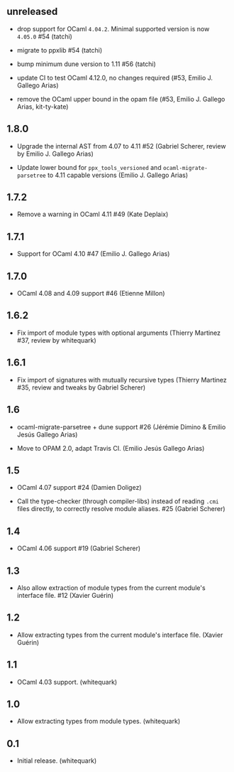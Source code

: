 unreleased
-----
  * drop support for OCaml `4.04.2`. Minimal supported version is now `4.05.0` #54 (tatchi)
  
  * migrate to ppxlib #54 (tatchi)

  * bump minimum dune version to 1.11 #56 (tatchi)

  * update CI to test OCaml 4.12.0, no changes required
    (#53, Emilio J. Gallego Arias)

  * remove the OCaml upper bound in the opam file
    (#53, Emilio J. Gallego Arias, kit-ty-kate)

1.8.0
-----

  * Upgrade the internal AST from 4.07 to 4.11
    #52
    (Gabriel Scherer, review by Emilio J. Gallego Arias)

  * Update lower bound for `ppx_tools_versioned` and
    `ocaml-migrate-parsetree` to 4.11 capable versions
    (Emilio J. Gallego Arias)

1.7.2
-----

  * Remove a warning in OCaml 4.11
    #49
    (Kate Deplaix)

1.7.1
-----

  * Support for OCaml 4.10
    #47
    (Emilio J. Gallego Arias)

1.7.0
-----

  * OCaml 4.08 and 4.09 support
    #46
    (Etienne Millon)

1.6.2
-----

  * Fix import of module types with optional arguments
    (Thierry Martinez #37, review by whitequark)

1.6.1
-----

  * Fix import of signatures with mutually recursive types
    (Thierry Martinez #35, review and tweaks by Gabriel Scherer)

1.6
---

  * ocaml-migrate-parsetree + dune support #26
    (Jérémie Dimino & Emilio Jesús Gallego Arias)

  * Move to OPAM 2.0, adapt Travis CI.
    (Emilio Jesús Gallego Arias)

1.5
---

  * OCaml 4.07 support
    #24
    (Damien Doligez)

  * Call the type-checker (through compiler-libs) instead of reading
    `.cmi` files directly, to correctly resolve module aliases.
    #25
    (Gabriel Scherer)

1.4
---

  * OCaml 4.06 support
    #19
    (Gabriel Scherer)

1.3
---

  * Also allow extraction of module types from the current module's interface file.
    #12
    (Xavier Guérin)

1.2
---

  * Allow extracting types from the current module's interface file.
    (Xavier Guérin)

1.1
---

  * OCaml 4.03 support.
    (whitequark)

1.0
---

  * Allow extracting types from module types.
    (whitequark)

0.1
---

  * Initial release.
    (whitequark)
